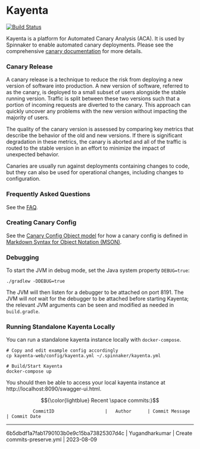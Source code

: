 Kayenta
====
[![Build Status](https://travis-ci.org/spinnaker/kayenta.svg?branch=master)](https://travis-ci.org/spinnaker/kayenta)

Kayenta is a platform for Automated Canary Analysis (ACA). It is used by Spinnaker to enable automated canary deployments. Please see the comprehensive [canary documentation](https://www.spinnaker.io/guides/user/canary/stage/) for more details.

### Canary Release
A canary release is a technique to reduce the risk from deploying a new version of software into production. A new version of software, referred to as the canary, is deployed to a small subset of users alongside the stable running version. Traffic is split between these two versions such that a portion of incoming requests are diverted to the canary. This approach can quickly uncover any problems with the new version without impacting the majority of users.

The quality of the canary version is assessed by comparing key metrics that describe the behavior of the old and new versions. If there is significant degradation in these metrics, the canary is aborted and all of the traffic is routed to the stable version in an effort to minimize the impact of unexpected behavior.

Canaries are usually run against deployments containing changes to code, but they
can also be used for operational changes, including changes to configuration.

### Frequently Asked Questions
See the [FAQ](docs/faq.md).

### Creating Canary Config
See the [Canary Config Object model](docs/canary-config.md) for how a canary config is defined in [Markdown Syntax for Object Notation (MSON)](https://github.com/apiaryio/mson).

### Debugging

To start the JVM in debug mode, set the Java system property `DEBUG=true`:
```
./gradlew -DDEBUG=true
```

The JVM will then listen for a debugger to be attached on port 8191.  The JVM will _not_ wait for the debugger
to be attached before starting Kayenta; the relevant JVM arguments can be seen and modified as needed in `build.gradle`.

### Running Standalone Kayenta Locally

You can run a standalone kayenta instance locally with `docker-compose`.

```
# Copy and edit example config accordingly
cp kayenta-web/config/kayenta.yml ~/.spinnaker/kayenta.yml

# Build/Start Kayenta
docker-compose up
```

You should then be able to access your local kayenta instance at http://localhost:8090/swagger-ui.html.


$${\color{lightblue} Recent \space commits:}$$ 

              CommitID                   |   Author      | Commit Message          | Commit Date
----------------------------------------------------------------------------------------------------


6b5dbdf1a7fab1790103b0e9c15ba73825307d4c | Yugandharkumar | Create commits-preserve.yml | 2023-08-09 
